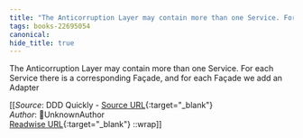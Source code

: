 ```yaml
---
title: "The Anticorruption Layer may contain more than one Service. For ..."
tags: books-22695054
canonical: 
hide_title: true
---
```


The Anticorruption Layer may contain more than one Service. For each Service there is a corresponding Façade, and for each Façade we add an Adapter


[[_Source_: DDD Quickly - [Source URL](){:target="_blank"}<br>
_Author_: UnknownAuthor<br>
[Readwise URL](https://readwise.io/open/446271395){:target="_blank"}
::wrap]]